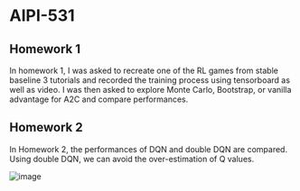 # AIPI-531
## Homework 1
In homework 1, I was asked to recreate one of the RL games from stable baseline 3 tutorials and recorded the training process using tensorboard as well as video.
I was then asked to explore Monte Carlo, Bootstrap, or vanilla advantage for A2C and compare performances.

## Homework 2
In Homework 2, the performances of DQN and double DQN are compared. Using double DQN, we can avoid the over-estimation of Q values.  

![image](https://user-images.githubusercontent.com/90075179/221078803-0e9624d2-e1ae-4ac0-b706-46cf13b6f4c5.png)

